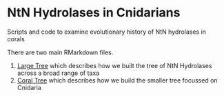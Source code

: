 # NtN Hydrolases in Cnidarians

Scripts and code to examine evolutionary history of NtN hydrolases in corals

There are two main RMarkdown files. 

1. [Large Tree](01_large_tree.md) which describes how we built the tree of NtN Hydrolases across a broad range of taxa
2. [Coral Tree](02.coral_tree.md) which describes how we build the smaller tree focussed on Cnidaria

